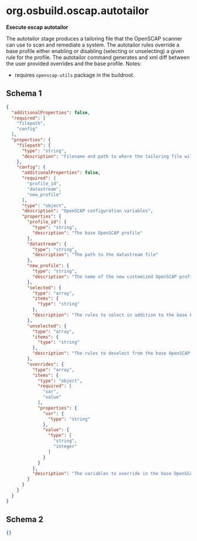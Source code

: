 
# org.osbuild.oscap.autotailor

**Execute oscap autotailor**

The autotailor stage produces a tailoring file that the OpenSCAP scanner can use to scan
and remediate a system. The autotailor rules override a base profile either enabling or
disabling (selecting or unselecting) a given rule for the profile. The autotailor command
generates and xml diff between the user provided overrides and the base profile.
Notes:
 - requires `openscap-utils` package in the buildroot.

## Schema 1

```json
{
  "additionalProperties": false,
  "required": [
    "filepath",
    "config"
  ],
  "properties": {
    "filepath": {
      "type": "string",
      "description": "Filename and path to where the tailoring file will be saved"
    },
    "config": {
      "additionalProperties": false,
      "required": [
        "profile_id",
        "datastream",
        "new_profile"
      ],
      "type": "object",
      "description": "OpenSCAP configuration variables",
      "properties": {
        "profile_id": {
          "type": "string",
          "description": "The base OpenSCAP profile"
        },
        "datastream": {
          "type": "string",
          "description": "The path to the datastream file"
        },
        "new_profile": {
          "type": "string",
          "description": "The name of the new customized OpenSCAP profile"
        },
        "selected": {
          "type": "array",
          "items": {
            "type": "string"
          },
          "description": "The rules to select in addition to the base OpenSCAP profile"
        },
        "unselected": {
          "type": "array",
          "items": {
            "type": "string"
          },
          "description": "The rules to deselect from the base OpenSCAP profile"
        },
        "overrides": {
          "type": "array",
          "items": {
            "type": "object",
            "required": [
              "var",
              "value"
            ],
            "properties": {
              "var": {
                "type": "string"
              },
              "value": {
                "type": [
                  "string",
                  "integer"
                ]
              }
            }
          },
          "description": "The variables to override in the base OpenSCAP profile"
        }
      }
    }
  }
}
```

## Schema 2

```json
{}
```
